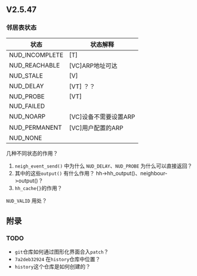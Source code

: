 ## V2.5.47



### 邻居表状态

| 状态           | 状态解释              |
| -------------- | --------------------- |
| NUD_INCOMPLETE | [T]                   |
| NUD_REACHABLE  | [VC]ARP地址可达       |
| NUD_STALE      | [V]                   |
| NUD_DELAY      | [VT] ？？             |
| NUD_PROBE      | [VT]                  |
| NUD_FAILED     |                       |
| NUD_NOARP      | [VC]设备不需要设置ARP |
| NUD_PERMANENT  | [VC]用户配置的ARP     |
| NUD_NONE       |                       |





几种不同状态的作用？

1. `neigh_event_send()` 中为什么 `NUD_DELAY`、`NUD_PROBE` 为什么可以直接返回？
2. 其中的这些`output()` 有什么作用？ hh->hh_output()、neighbour->output()？
3. `hh_cache{}`的作用？



`NUD_VALID` 用处？





## 附录

### TODO

* `git`仓库如何通过图形化界面合入`patch`？
* `7a2deb32924` 在`history`仓库中位置？
* `history`这个仓库是如何创建的？

